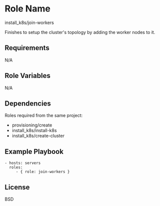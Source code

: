 Role Name
=========

install_k8s/join-workers

Finishes to setup the cluster's topology by adding the worker nodes to it.

Requirements
------------

N/A

Role Variables
--------------

N/A

Dependencies
------------

Roles required from the same project:

  - provisioning/create
  - install_k8s/install-k8s
  - install_k8s/create-cluster


Example Playbook
----------------

    - hosts: servers
      roles:
         - { role: join-workers }

License
-------

BSD


